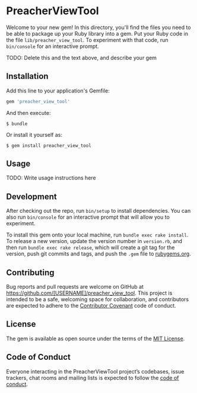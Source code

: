 # PreacherViewTool

Welcome to your new gem! In this directory, you'll find the files you need to be able to package up your Ruby library into a gem. Put your Ruby code in the file `lib/preacher_view_tool`. To experiment with that code, run `bin/console` for an interactive prompt.

TODO: Delete this and the text above, and describe your gem

## Installation

Add this line to your application's Gemfile:

```ruby
gem 'preacher_view_tool'
```

And then execute:

    $ bundle

Or install it yourself as:

    $ gem install preacher_view_tool

## Usage

TODO: Write usage instructions here

## Development

After checking out the repo, run `bin/setup` to install dependencies. You can also run `bin/console` for an interactive prompt that will allow you to experiment.

To install this gem onto your local machine, run `bundle exec rake install`. To release a new version, update the version number in `version.rb`, and then run `bundle exec rake release`, which will create a git tag for the version, push git commits and tags, and push the `.gem` file to [rubygems.org](https://rubygems.org).

## Contributing

Bug reports and pull requests are welcome on GitHub at https://github.com/[USERNAME]/preacher_view_tool. This project is intended to be a safe, welcoming space for collaboration, and contributors are expected to adhere to the [Contributor Covenant](http://contributor-covenant.org) code of conduct.

## License

The gem is available as open source under the terms of the [MIT License](https://opensource.org/licenses/MIT).

## Code of Conduct

Everyone interacting in the PreacherViewTool project’s codebases, issue trackers, chat rooms and mailing lists is expected to follow the [code of conduct](https://github.com/[USERNAME]/preacher_view_tool/blob/master/CODE_OF_CONDUCT.md).
